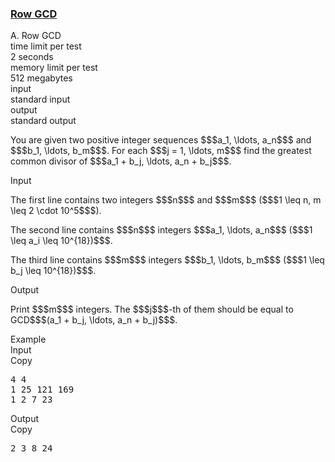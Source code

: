 <h3><a href="https://codeforces.com/contest/1458/problem/A" target="_blank" rel="noopener noreferrer">Row GCD</a></h3>

<div class="header"><div class="title">A. Row GCD</div><div class="time-limit"><div class="property-title">time limit per test</div>2 seconds</div><div class="memory-limit"><div class="property-title">memory limit per test</div>512 megabytes</div><div class="input-file input-standard"><div class="property-title">input</div>standard input</div><div class="output-file output-standard"><div class="property-title">output</div>standard output</div></div><div><p>You are given two positive integer sequences $$$a_1, \ldots, a_n$$$ and $$$b_1, \ldots, b_m$$$. For each $$$j = 1, \ldots, m$$$ find the greatest common divisor of $$$a_1 + b_j, \ldots, a_n + b_j$$$.</p></div><div class="input-specification"><div class="section-title">Input</div><p>The first line contains two integers $$$n$$$ and $$$m$$$ ($$$1 \leq n, m \leq 2 \cdot 10^5$$$).</p><p>The second line contains $$$n$$$ integers $$$a_1, \ldots, a_n$$$ ($$$1 \leq a_i \leq 10^{18})$$$.</p><p>The third line contains $$$m$$$ integers $$$b_1, \ldots, b_m$$$ ($$$1 \leq b_j \leq 10^{18})$$$.</p></div><div class="output-specification"><div class="section-title">Output</div><p>Print $$$m$$$ integers. The $$$j$$$-th of them should be equal to GCD$$$(a_1 + b_j, \ldots, a_n + b_j)$$$.</p></div><div class="sample-tests"><div class="section-title">Example</div><div class="sample-test"><div class="input"><div class="title">Input<div title="Copy" data-clipboard-target="#id0008338551232733393" id="id007159855049906672" class="input-output-copier">Copy</div></div><pre id="id0008338551232733393">4 4
1 25 121 169
1 2 7 23
</pre></div><div class="output"><div class="title">Output<div title="Copy" data-clipboard-target="#id0004519482399997654" id="id0009686692249518847" class="input-output-copier">Copy</div></div><pre id="id0004519482399997654">2 3 8 24
</pre></div></div></div>
